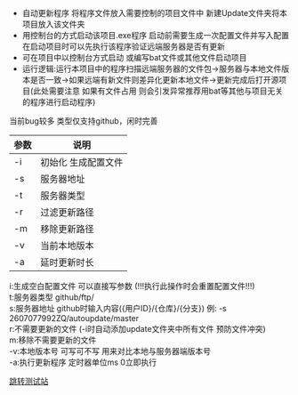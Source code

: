 * 自动更新程序 将程序文件放入需要控制的项目文件中 新建Update文件夹将本项目放入该文件夹 
* 用控制台的方式启动该项目.exe程序 启动前需要生成一次配置文件并写入配置 在启动项目时可以先执行该程序验证远端服务器是否有更新
* 可在项目中以控制台方式启动 或编写bat文件或其他文件启动项目
* 运行逻辑:运行本项目中的程序扫描远端服务器的文件包->服务器与本地文件版本是否一致->如果远端有新文件则差异化更新本地文件->更新完成后打开源项目(此处需要注意 如果有文件占用 则会引发异常推荐用bat等其他与项目无关的程序进行启动程序)

当前bug较多 类型仅支持github，闲时完善

| 参数 | 说明 |
| ------- | ------- |
|-i|初始化 生成配置文件|
|-s|服务器地址|
|-t|服务器类型|
|-r|过滤更新路径|
|-m|移除更新路径|
|-v|当前本地版本|
|-a|延时更新时长|

i:生成空白配置文件 可以直接写参数 (!!!执行此操作时会重置配置文件!!!)  
t:服务器类型 github/ftp/  
s:服务器地址 github时输入内容({用户ID}/{仓库}/{分支}) 例: -s 2607077992ZQ/autoupdate/master  
r:不需要更新的文件 (-i时自动添加update文件夹中所有文件 预防文件冲突)  
m:移除不需要更新的文件  
-v:本地版本号 可写可不写 用来对比本地与服务器端版本号  
-a:执行更新程序 定时器单位ms 0立即执行  

[跳转测试站](https://github.com/2607077992ZQ/ProjectTest)